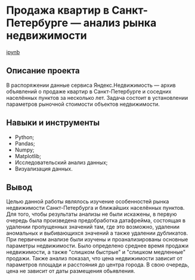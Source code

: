 # Продажа квартир в Санкт-Петербурге — анализ рынка недвижимости
[ipynb](https://github.com/Dodukhov/Portfolio/blob/main/Realty_analysis/realty_an.ipynb)
## Описание проекта
В распоряжении данные сервиса Яндекс.Недвижимость — архив объявлений о продаже квартир в Санкт-Петербурге и соседних населённых пунктов за несколько лет. Задача состоит в установлении параметров рыночной стоимости объектов недвижимости.
## Навыки и инструменты
- Python;
- Pandas;
- Numpy;
- Matplotlib;
- Исследовательский анализ данных;
- Визуализация данных.
## Вывод
Целью данной работы являлось изучение особенностей рынка недвижимости Санкт-Петербурга и ближайших населённых пунктов. Для того, чтобы результаты анализы не были искажены, в первую очередь была произведена предобработка датафрейма, состоящая в удалении пропущенных значений там, где это возможно, удалении аномальных и выбивающихся значений а также удалении дубликатов. При первичном анализе были изучены и проанализированы основные параметры недвижимости. Было определено среднее время продажи недвижимости, а также "слишком быстрые" и "слишком медленные" продажи. Также анализ показал, что цена недвижимости зависит от параметров площади и расстояния до центра города. В свою очередь, цена не зависит от даты размещения обьявления.

